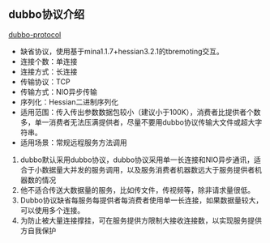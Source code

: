 ## dubbo协议介绍
[dubbo-protocol](https://blog.csdn.net/fuyuwei2015/article/details/72848310/ )
* 缺省协议，使用基于mina1.1.7+hessian3.2.1的tbremoting交互。 
* 连接个数：单连接 
* 连接方式：长连接 
* 传输协议：TCP 
* 传输方式：NIO异步传输 
* 序列化：Hessian二进制序列化 
* 适用范围：传入传出参数数据包较小（建议小于100K），消费者比提供者个数多，单一消费者无法压满提供者，尽量不要用dubbo协议传输大文件或超大字符串。 
* 适用场景：常规远程服务方法调用

1. dubbo默认采用dubbo协议，dubbo协议采用单一长连接和NIO异步通讯，适合于小数据量大并发的服务调用，以及服务消费者机器数远大于服务提供者机器数的情况 
2. 他不适合传送大数据量的服务，比如传文件，传视频等，除非请求量很低。 
3. Dubbo协议缺省每服务每提供者每消费者使用单一长连接，如果数据量较大，可以使用多个连接。
4. 为防止被大量连接撑挂，可在服务提供方限制大接收连接数，以实现服务提供方自我保护